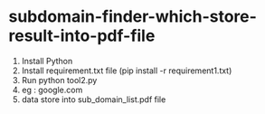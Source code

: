 # subdomain-finder-which-store-result-into-pdf-file
1. Install Python
2. Install requirement.txt file (pip install -r requirement1.txt)
3. Run python tool2.py
4. eg : google.com
5. data store into sub_domain_list.pdf file
